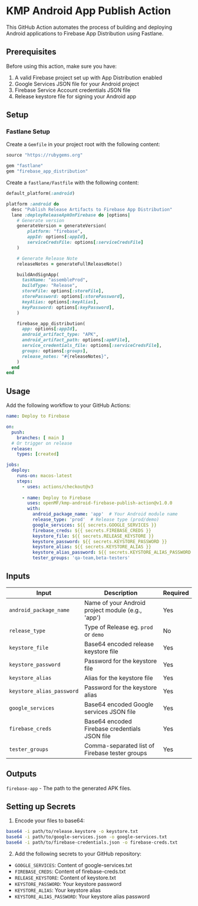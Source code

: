 # KMP Android App Publish Action

This GitHub Action automates the process of building and deploying Android applications to Firebase App Distribution using Fastlane.

## Prerequisites

Before using this action, make sure you have:

1. A valid Firebase project set up with App Distribution enabled
2. Google Services JSON file for your Android project
3. Firebase Service Account credentials JSON file
4. Release keystore file for signing your Android app

## Setup

### Fastlane Setup

Create a `Gemfile` in your project root with the following content:

```ruby
source "https://rubygems.org"

gem "fastlane"
gem "firebase_app_distribution"
```

Create a `fastlane/Fastfile` with the following content:

```ruby
default_platform(:android)

platform :android do
  desc "Publish Release Artifacts to Firebase App Distribution"
  lane :deployReleaseApkOnFirebase do |options|
    # Generate version
    generateVersion = generateVersion(
        platform: "firebase",
        appId: options[:appId],
        serviceCredsFile: options[:serviceCredsFile]
    )

    # Generate Release Note
    releaseNotes = generateFullReleaseNote()

    buildAndSignApp(
      taskName: "assembleProd",
      buildType: "Release",
      storeFile: options[:storeFile],
      storePassword: options[:storePassword],
      keyAlias: options[:keyAlias],
      keyPassword: options[:keyPassword],
    )

    firebase_app_distribution(
      app: options[:appId],
      android_artifact_type: "APK",
      android_artifact_path: options[:apkFile],
      service_credentials_file: options[:serviceCredsFile],
      groups: options[:groups],
      release_notes: "#{releaseNotes}",
    )
  end
end
```

## Usage

Add the following workflow to your GitHub Actions:

```yaml
name: Deploy to Firebase

on:
  push:
    branches: [ main ]
  # Or trigger on release
  release:
    types: [created]

jobs:
  deploy:
    runs-on: macos-latest
    steps:
      - uses: actions/checkout@v3
      
      - name: Deploy to Firebase
        uses: openMF/kmp-android-firebase-publish-action@v1.0.0
        with:
          android_package_name: 'app'  # Your Android module name
          release_type: 'prod'  # Release type (prod/demo)
          google_services: ${{ secrets.GOOGLE_SERVICES }}
          firebase_creds: ${{ secrets.FIREBASE_CREDS }}
          keystore_file: ${{ secrets.RELEASE_KEYSTORE }}
          keystore_password: ${{ secrets.KEYSTORE_PASSWORD }}
          keystore_alias: ${{ secrets.KEYSTORE_ALIAS }}
          keystore_alias_password: ${{ secrets.KEYSTORE_ALIAS_PASSWORD }}
          tester_groups: 'qa-team,beta-testers'
```

## Inputs

| Input                     | Description                                       | Required |
|---------------------------|---------------------------------------------------|----------|
| `android_package_name`    | Name of your Android project module (e.g., 'app') | Yes      |
| `release_type`            | Type of Release eg. `prod` or `demo`              | No       |
| `keystore_file`           | Base64 encoded release keystore file              | Yes      |
| `keystore_password`       | Password for the keystore file                    | Yes      |
| `keystore_alias`          | Alias for the keystore file                       | Yes      |
| `keystore_alias_password` | Password for the keystore alias                   | Yes      |
| `google_services`         | Base64 encoded Google services JSON file          | Yes      |
| `firebase_creds`          | Base64 encoded Firebase credentials JSON file     | Yes      |
| `tester_groups`           | Comma-separated list of Firebase tester groups    | Yes      |

## Outputs
`firebase-app` - The path to the generated APK files.

## Setting up Secrets

1. Encode your files to base64:
```bash
base64 -i path/to/release.keystore -o keystore.txt
base64 -i path/to/google-services.json -o google-services.txt
base64 -i path/to/firebase-credentials.json -o firebase-creds.txt
```

2. Add the following secrets to your GitHub repository:
- `GOOGLE_SERVICES`: Content of google-services.txt
- `FIREBASE_CREDS`: Content of firebase-creds.txt
- `RELEASE_KEYSTORE`: Content of keystore.txt
- `KEYSTORE_PASSWORD`: Your keystore password
- `KEYSTORE_ALIAS`: Your keystore alias
- `KEYSTORE_ALIAS_PASSWORD`: Your keystore alias password
